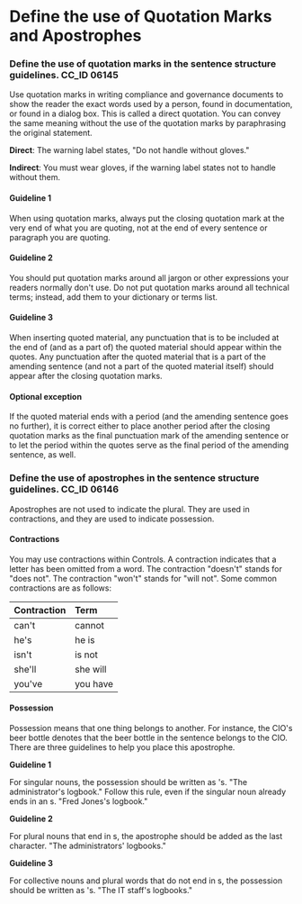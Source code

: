 # Define the use of Quotation Marks and Apostrophes

### Define the use of quotation marks in the sentence structure guidelines. CC\_ID 06145

Use quotation marks in writing compliance and governance documents to show the reader the exact words used by a person, found in documentation, or found in a dialog box. This is called a direct quotation. You can convey the same meaning without the use of the quotation marks by paraphrasing the original statement.

**Direct**: The warning label states, "Do not handle without gloves."

**Indirect**: You must wear gloves, if the warning label states not to handle without them.

#### Guideline 1

When using quotation marks, always put the closing quotation mark at the very end of what you are quoting, not at the end of every sentence or paragraph you are quoting.

#### Guideline 2

You should put quotation marks around all jargon or other expressions your readers normally don't use. Do not put quotation marks around all technical terms; instead, add them to your dictionary or terms list.

#### Guideline 3

When inserting quoted material, any punctuation that is to be included at the end of \(and as a part of\) the quoted material should appear within the quotes. Any punctuation after the quoted material that is a part of the amending sentence \(and not a part of the quoted material itself\) should appear after the closing quotation marks.

#### Optional exception

If the quoted material ends with a period \(and the amending sentence goes no further\), it is correct either to place another period after the closing quotation marks as the final punctuation mark of the amending sentence or to let the period within the quotes serve as the final period of the amending sentence, as well.

### Define the use of apostrophes in the sentence structure guidelines. CC\_ID 06146

Apostrophes are not used to indicate the plural. They are used in contractions, and they are used to indicate possession.

#### Contractions

You may use contractions within Controls. A contraction indicates that a letter has been omitted from a word. The contraction "doesn't" stands for "does not". The contraction "won't" stands for "will not". Some common contractions are as follows:

| **Contraction** | **Term** |
| :--- | :--- |
| can't | cannot |
| he's | he is |
| isn't | is not |
| she'll | she will |
| you've | you have |

#### Possession

Possession means that one thing belongs to another. For instance, the CIO's beer bottle denotes that the beer bottle in the sentence belongs to the CIO. There are three guidelines to help you place this apostrophe.

**Guideline 1**

For singular nouns, the possession should be written as 's. "The administrator's logbook." Follow this rule, even if the singular noun already ends in an s. "Fred Jones's logbook."

**Guideline 2**

For plural nouns that end in s, the apostrophe should be added as the last character. "The administrators' logbooks."

**Guideline 3**

For collective nouns and plural words that do not end in s, the possession should be written as 's. "The IT staff's logbooks."


